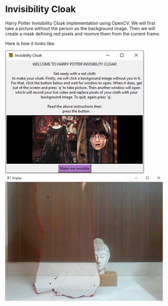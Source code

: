 # Invisibility Cloak

Harry Potter Invisibility Cloak implementation using OpenCV. We will first take a picture without the person as the background image. Then we will create a mask defining red pixels and reomve them from the current frame.

Here is how it looks like:

![UI window](./InstructionImg.jpg)
![Output](./OutputImg.png)